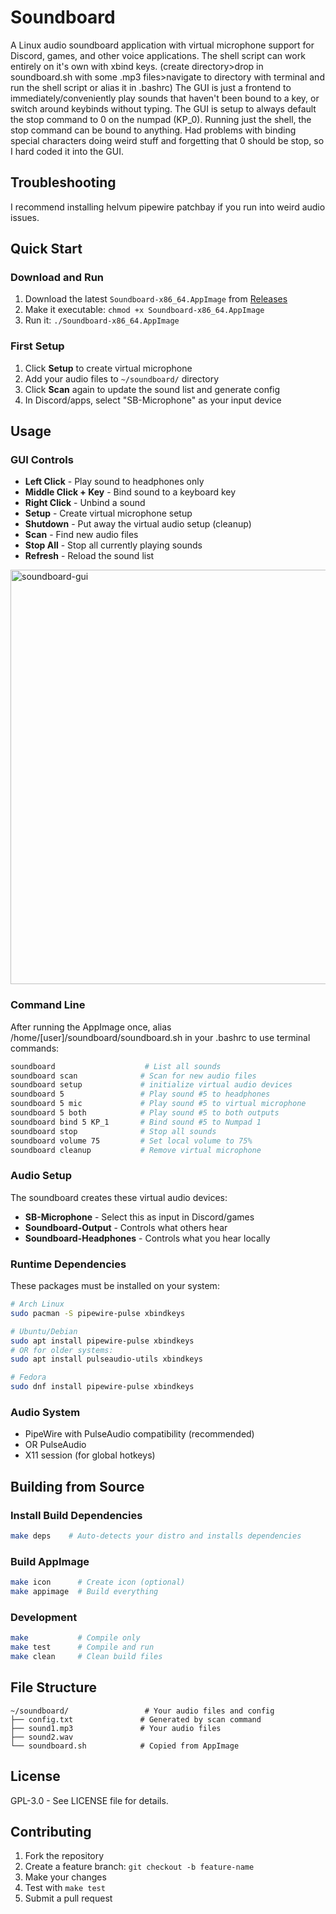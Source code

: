 # Soundboard

A Linux audio soundboard application with virtual microphone support for Discord, games, and other voice applications. The shell script can work entirely on it's own with xbind keys. (create directory>drop in soundboard.sh with some .mp3 files>navigate to directory with terminal and run the shell script or alias it in .bashrc) The GUI is just a frontend to immediately/conveniently play sounds that haven't been bound to a key, or switch around keybinds without typing. The GUI is setup to always default the stop command to 0 on the numpad (KP_0). Running just the shell, the stop command can be bound to anything. Had problems with binding special characters doing weird stuff and forgetting that 0 should be stop, so I hard coded it into the GUI.

## Troubleshooting
I recommend installing helvum pipewire patchbay if you run into weird audio issues. 
## Quick Start

### Download and Run
1. Download the latest `Soundboard-x86_64.AppImage` from [Releases](../../releases)
2. Make it executable: `chmod +x Soundboard-x86_64.AppImage`
3. Run it: `./Soundboard-x86_64.AppImage`

### First Setup
1. Click **Setup** to create virtual microphone
2. Add your audio files to `~/soundboard/` directory
4. Click **Scan** again to update the sound list and generate config
5. In Discord/apps, select "SB-Microphone" as your input device

## Usage

### GUI Controls
- **Left Click** - Play sound to headphones only
- **Middle Click + Key** - Bind sound to a keyboard key
- **Right Click** - Unbind a sound
- **Setup** - Create virtual microphone setup
- **Shutdown** - Put away the virtual audio setup (cleanup)
- **Scan** - Find new audio files
- **Stop All** - Stop all currently playing sounds
- **Refresh** - Reload the sound list
<img width="1081" height="663" alt="soundboard-gui" src="https://github.com/user-attachments/assets/6075639a-caa0-4431-b171-4c14b650aba2" />

### Command Line
After running the AppImage once, alias /home/[user]/soundboard/soundboard.sh in your .bashrc to use terminal commands:
```bash
soundboard                    # List all sounds
soundboard scan              # Scan for new audio files
soundboard setup             # initialize virtual audio devices
soundboard 5                 # Play sound #5 to headphones
soundboard 5 mic             # Play sound #5 to virtual microphone
soundboard 5 both            # Play sound #5 to both outputs
soundboard bind 5 KP_1       # Bind sound #5 to Numpad 1
soundboard stop              # Stop all sounds
soundboard volume 75         # Set local volume to 75%
soundboard cleanup           # Remove virtual microphone
```

### Audio Setup
The soundboard creates these virtual audio devices:
- **SB-Microphone** - Select this as input in Discord/games
- **Soundboard-Output** - Controls what others hear
- **Soundboard-Headphones** - Controls what you hear locally

### Runtime Dependencies
These packages must be installed on your system:
```bash
# Arch Linux
sudo pacman -S pipewire-pulse xbindkeys

# Ubuntu/Debian
sudo apt install pipewire-pulse xbindkeys
# OR for older systems:
sudo apt install pulseaudio-utils xbindkeys

# Fedora
sudo dnf install pipewire-pulse xbindkeys
```

### Audio System
- PipeWire with PulseAudio compatibility (recommended)
- OR PulseAudio
- X11 session (for global hotkeys)

## Building from Source

### Install Build Dependencies
```bash
make deps    # Auto-detects your distro and installs dependencies
```

### Build AppImage
```bash
make icon      # Create icon (optional)
make appimage  # Build everything
```

### Development
```bash
make           # Compile only
make test      # Compile and run
make clean     # Clean build files
```

## File Structure
```
~/soundboard/                 # Your audio files and config
├── config.txt               # Generated by scan command
├── sound1.mp3               # Your audio files
├── sound2.wav
└── soundboard.sh            # Copied from AppImage
```


## License

GPL-3.0 - See LICENSE file for details.

## Contributing

1. Fork the repository
2. Create a feature branch: `git checkout -b feature-name`
3. Make your changes
4. Test with `make test`
5. Submit a pull request

